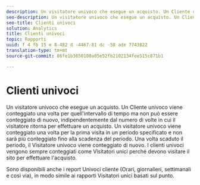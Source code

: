 ```yaml
---
description: Un visitatore univoco che esegue un acquisto. Un Cliente univoco viene conteggiato una volta per quell'intervallo di tempo ma non può essere conteggiato di nuovo, indipendentemente dal numero di volte in cui il visitatore ritorna per effettuare un acquisto. Un visitatore univoco viene conteggiato una volta per la prima visita in un periodo specificato e non sarà più conteggiato fino alla scadenza del periodo. Una volta scaduto il periodo, il Visitatore univoco viene conteggiato di nuovo. I clienti univoci vengono sempre conteggiati come Visitatori unici perché devono visitare il sito per effettuare l'acquisto.
seo-description: Un visitatore univoco che esegue un acquisto. Un Cliente univoco viene conteggiato una volta per quell'intervallo di tempo ma non può essere conteggiato di nuovo, indipendentemente dal numero di volte in cui il visitatore ritorna per effettuare un acquisto. Un visitatore univoco viene conteggiato una volta per la prima visita in un periodo specificato e non sarà più conteggiato fino alla scadenza del periodo. Una volta scaduto il periodo, il Visitatore univoco viene conteggiato di nuovo. I clienti univoci vengono sempre conteggiati come Visitatori unici perché devono visitare il sito per effettuare l'acquisto.
seo-title: Clienti univoci
solution: Analytics
title: Clienti univoci
topic: Rapporti
uuid: f 4 fb 15 e 8-482 d -4467-81 dc -58 ade 7743822
translation-type: tm+mt
source-git-commit: 86fe1b3650100a05e52fb2102134fee515c871b1

---
```



# Clienti univoci

Un visitatore univoco che esegue un acquisto. Un Cliente univoco viene conteggiato una volta per quell'intervallo di tempo ma non può essere conteggiato di nuovo, indipendentemente dal numero di volte in cui il visitatore ritorna per effettuare un acquisto. Un visitatore univoco viene conteggiato una volta per la prima visita in un periodo specificato e non sarà più conteggiato fino alla scadenza del periodo. Una volta scaduto il periodo, il Visitatore univoco viene conteggiato di nuovo. I clienti univoci vengono sempre conteggiati come Visitatori unici perché devono visitare il sito per effettuare l'acquisto.

Sono disponibili anche i report Univoci cliente (Orari, giornalieri, settimanali e così via), in modo simile ai rapporti Visitatori unici basati sul punto.
